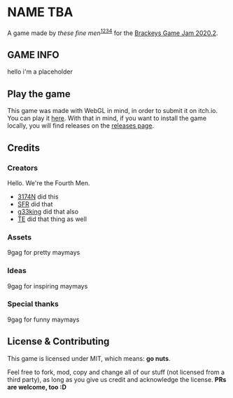 # NAME TBA
A game made by *these fine men*<sup>[1](https://github.com/SFR-git)[2](https://github.com/3174N)[3](https://github.com/g33king)[4](https://github.com/TEmadethemistakeofbeingongithub)</sup> for the [Brackeys Game Jam 2020.2](https://itch.io/jam/brackeys-4).

## GAME INFO
hello i'm a placeholder

## Play the game
This game was made with WebGL in mind, in order to submit it on itch.io. You can play it [here](https://itch.io/fourth-men/trollface).
With that in mind, if you want to install the game locally, you will find releases on the [releases page](https://github.com/SFR-git/4thmen-bj4/releases).

## Credits
### Creators
Hello. We're the Fourth Men. 
* [3174N](https://github.com/3174N) did this
* [SFR](https://github.com/SFR-git) did that
* [g33king](https://github.com/g33king) did that also
* [TE](https://github.com/TEmadethemistakeofbeingongithub) did that thing as well

### Assets
9gag for pretty maymays

### Ideas
9gag for inspiring maymays

### Special thanks
9gag for funny maymays

## License & Contributing
This game is licensed under MIT, which means: **go nuts**.

Feel free to fork, mod, copy and change all of our stuff (not licensed from a third party), as long as you give us credit and acknowledge the license.
**PRs are welcome, too :D**
